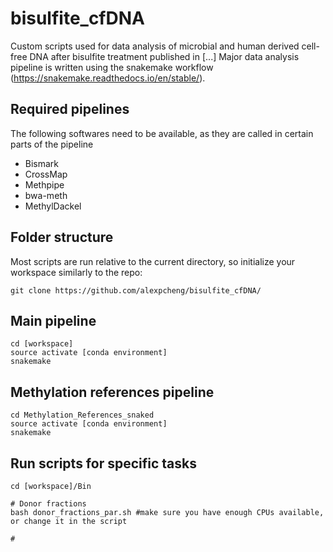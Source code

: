 # bisulfite_cfDNA
Custom scripts used for data analysis of microbial and human derived cell-free DNA after bisulfite treatment published in [...]
Major data analysis pipeline is written using the snakemake workflow (https://snakemake.readthedocs.io/en/stable/).

## Required pipelines
The following softwares need to be available, as they are called in certain parts of the pipeline
- Bismark
- CrossMap
- Methpipe
- bwa-meth
- MethylDackel

## Folder structure
Most scripts are run relative to the current directory, so initialize your workspace similarly to the repo:
```
git clone https://github.com/alexpcheng/bisulfite_cfDNA/
```

## Main pipeline
```
cd [workspace]
source activate [conda environment]
snakemake
```
## Methylation references pipeline
```
cd Methylation_References_snaked
source activate [conda environment]
snakemake
```
## Run scripts for specific tasks
```
cd [workspace]/Bin

# Donor fractions
bash donor_fractions_par.sh #make sure you have enough CPUs available, or change it in the script

#
```
